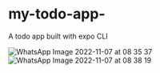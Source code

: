 # my-todo-app-
A todo app built with expo CLI 


![WhatsApp Image 2022-11-07 at 08 35 37](https://user-images.githubusercontent.com/80902426/200264146-61e10dec-bfd0-4e6c-b73b-8f6585f15994.jpeg)
![WhatsApp Image 2022-11-07 at 08 38 19](https://user-images.githubusercontent.com/80902426/200264175-4a85f1de-a2e5-4206-b131-b4c0477ce396.jpeg)
